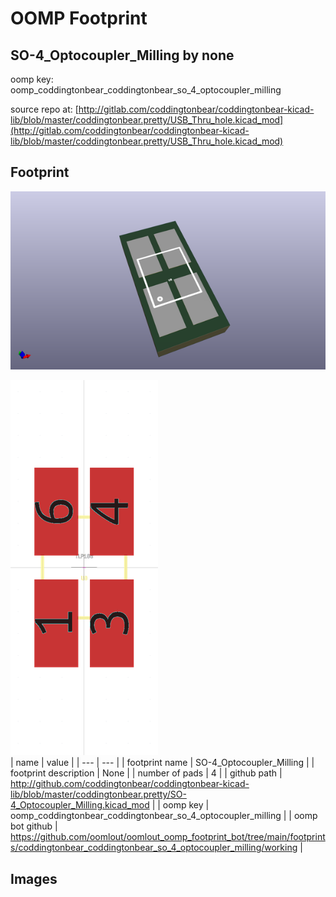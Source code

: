 # OOMP Footprint  
## SO-4_Optocoupler_Milling  by none  
  
oomp key: oomp_coddingtonbear_coddingtonbear_so_4_optocoupler_milling  
  
source repo at: [http://gitlab.com/coddingtonbear/coddingtonbear-kicad-lib/blob/master/coddingtonbear.pretty/USB_Thru_hole.kicad_mod](http://gitlab.com/coddingtonbear/coddingtonbear-kicad-lib/blob/master/coddingtonbear.pretty/USB_Thru_hole.kicad_mod)  
## Footprint  
  
[![working_kicad_pcb_3d.png](working_kicad_pcb_3d_600.png)](working_kicad_pcb_3d.png)  
  
[![working.png](working_600.png)](working.png)  
| name | value | 
| --- | --- | 
| footprint name | SO-4_Optocoupler_Milling | 
| footprint description | None | 
| number of pads | 4 | 
| github path | http://github.com/coddingtonbear/coddingtonbear-kicad-lib/blob/master/coddingtonbear.pretty/SO-4_Optocoupler_Milling.kicad_mod | 
| oomp key | oomp_coddingtonbear_coddingtonbear_so_4_optocoupler_milling | 
| oomp bot github | https://github.com/oomlout/oomlout_oomp_footprint_bot/tree/main/footprints/coddingtonbear_coddingtonbear_so_4_optocoupler_milling/working | 
## Images  

